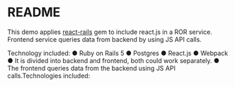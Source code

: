 # README

This demo applies [react-rails](https://github.com/react/react-rails) gem to include react.js in a ROR service. Frontend service queries data from backend by using JS API calls.

Technology included:
● Ruby on Rails 5
● Postgres
● React.js
● Webpack
● It is divided into backend and frontend, both could work separately.
● The frontend queries data from the backend using JS API calls.Technologies included:

